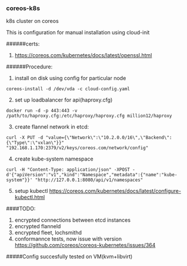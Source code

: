 ### coreos-k8s
k8s cluster on coreos


This is configuration for manual installation using cloud-init


######certs:
1. https://coreos.com/kubernetes/docs/latest/openssl.html


######Procedure:
1. install on disk using config for particular node

  ```
  coreos-install -d /dev/vda -c cloud-config.yaml
  ```
2. set up loadbalancer for api(haproxy.cfg)

  ```
  docker run -d -p 443:443 -v /path/to/haproxy.cfg:/etc/haproxy/haproxy.cfg million12/haproxy
  ```
3. create flannel network in etcd: 
  
  ```
curl -X PUT -d "value={\"Network\":\"10.2.0.0/16\",\"Backend\":{\"Type\":\"vxlan\"}}" "192.168.1.170:2379/v2/keys/coreos.com/network/config"
```
4. create kube-system namespace
  
  ```
curl -H "Content-Type: application/json" -XPOST -d'{"apiVersion":"v1","kind":"Namespace","metadata":{"name":"kube-system"}}' "http://127.0.0.1:8080/api/v1/namespaces"
```
5. setup kubectl https://coreos.com/kubernetes/docs/latest/configure-kubectl.html


####TODO:
1. encrypted connections between etcd instances
2. encrypted flanneld
3. encrypted fleet, lochsmithd
4. conformannce tests, now issue with version https://github.com/coreos/coreos-kubernetes/issues/364 

#####Config succesfully tested on VM(kvm+libvirt)
